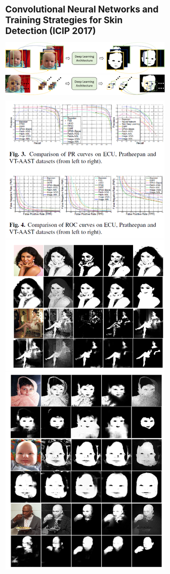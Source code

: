 # Convolutional Neural Networks and Training Strategies for Skin Detection (ICIP 2017)

<p align="center">
<img src="/docs/imagebasedcolor.png" width="700"> 
<img src="/docs/patch_based_color.png" width="700">
</p>

<p align="center">
<img src="/docs/PRROCcurves.PNG" width="700"> 
<img src="/docs/res1.PNG" width="700">
<img src="/docs/res2.PNG" width="700">
</p>




